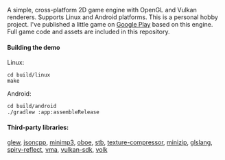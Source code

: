 A simple, cross-platform 2D game engine with OpenGL and Vulkan renderers.
Supports Linux and Android platforms.
This is a personal hobby project. I've published a little game on
[Google Play](https://play.google.com/store/apps/details?id=com.woom.game)
based on this engine. Full game code and assets are included in this repository.
#### Building the demo
Linux:
```text
cd build/linux
make
```
Android:
```text
cd build/android
./gradlew :app:assembleRelease
```
#### Third-party libraries:
[glew](https://github.com/nigels-com/glew),
[jsoncpp](https://github.com/open-source-parsers/jsoncpp),
[minimp3](https://github.com/lieff/minimp3),
[oboe](https://github.com/google/oboe),
[stb](https://github.com/nothings/stb),
[texture-compressor](https://github.com/auygun/kaliber/tree/master/src/third_party/texture_compressor),
[minizip](https://github.com/madler/zlib/tree/master/contrib/minizip),
[glslang](https://github.com/KhronosGroup/glslang),
[spirv-reflect](https://github.com/KhronosGroup/SPIRV-Reflect),
[vma](https://github.com/GPUOpen-LibrariesAndSDKs/VulkanMemoryAllocator),
[vulkan-sdk](https://vulkan.lunarg.com),
[volk](https://github.com/zeux/volk)
